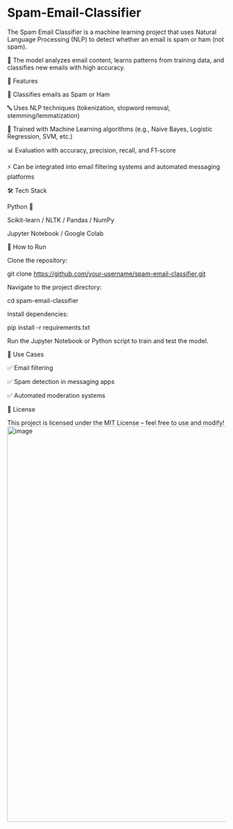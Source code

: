 # Spam-Email-Classifier
The Spam Email Classifier is a machine learning project that uses Natural Language Processing (NLP) to detect whether an email is spam or ham (not spam).

🔎 The model analyzes email content, learns patterns from training data, and classifies new emails with high accuracy.

🚀 Features

📩 Classifies emails as Spam or Ham

🔤 Uses NLP techniques (tokenization, stopword removal, stemming/lemmatization)

🤖 Trained with Machine Learning algorithms (e.g., Naive Bayes, Logistic Regression, SVM, etc.)

📊 Evaluation with accuracy, precision, recall, and F1-score

⚡ Can be integrated into email filtering systems and automated messaging platforms

🛠️ Tech Stack

Python 🐍

Scikit-learn / NLTK / Pandas / NumPy

Jupyter Notebook / Google Colab

📂 How to Run

Clone the repository:

git clone https://github.com/your-username/spam-email-classifier.git


Navigate to the project directory:

cd spam-email-classifier


Install dependencies:

pip install -r requirements.txt


Run the Jupyter Notebook or Python script to train and test the model.

📌 Use Cases

✅ Email filtering

✅ Spam detection in messaging apps

✅ Automated moderation systems

📜 License

This project is licensed under the MIT License – feel free to use and modify!
<img width="1902" height="913" alt="image" src="https://github.com/user-attachments/assets/70390819-2ff7-4626-a3f1-d56022b4b2cb" />
